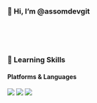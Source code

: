 ### 👋 Hi, I’m @assomdevgit
<!--
- 👀 I’m interested in ...
- 🌱 I’m currently learning ...
- 💞️ I’m looking to collaborate on ...
- 📫 How to reach me ...
- ☕ 커피를 좋아합니다.
-->

<!---
assomdevgit/assomdevgit is a ✨ special ✨ repository because its `README.md` (this file) appears on your GitHub profile.
You can click the Preview link to take a look at your changes.
--->
<br/>
<br/>
<br/>

### 💪 Learning Skills
#### Platforms & Languages
<p>
  <img src="https://img.shields.io/badge/Python-blue"/>
  <img src="https://img.shields.io/badge/JAVA-red">
  <img src="https://img.shields.io/badge/JSP-red">
</p>
<!--
<p>
  <img src="https://img.shields.io/badge/Kotlin-0095D5?style=flat-square&logo=Kotlin&logoColor=white"/>
  <img src="https://img.shields.io/badge/TypeScript-3178C6?style=flat-square&logo=TypeScript&logoColor=white"/>
  <img src="https://img.shields.io/badge/Java-007396?style=flat-square&logo=Java&logoColor=white"/>
</p>
-->
